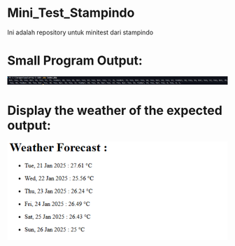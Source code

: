 # Mini_Test_Stampindo
Ini adalah repository untuk minitest dari stampindo
# Small Program Output:
![alt text](./Small-Program/image.png)
# Display the weather of the expected output:
![alt text](./openweather-api/public/image.png)
